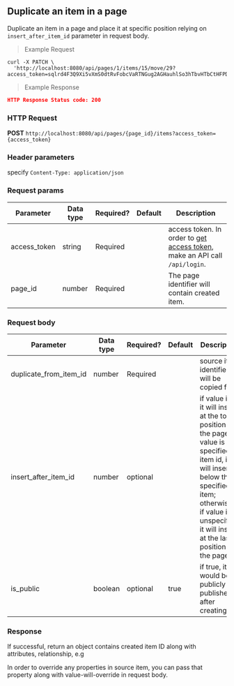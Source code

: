 ## Duplicate an item in a page
Duplicate an item in a page and place it at specific position relying on `insert_after_item_id` parameter in request body.

> Example Request

```shell
curl -X PATCH \
  'http://localhost:8080/api/pages/1/items/15/move/29?access_token=sqlrd4F3Q9Xi5vXmS0dtRvFobcVaRTNGug2AGHauhlSo3hTbvHTbCtHFPDs7ZMqV'
```

> Example Response

```json
HTTP Response Status code: 200
```

### HTTP Request
**POST** `http://localhost:8080/api/pages/{page_id}/items?access_token={access_token}`


### Header parameters

specify `Content-Type: application/json`

### Request params

| Parameter       | Data type | Required? | Default | Description |
| --------------- | --------- | --------- | ------- | ----------- |
|access_token | string | Required | | access token. In order to [get access token](http://dev01.cc.cloud:49173/public/client_api_docs/#get-an-access-token), make an API call `/api/login`.|
|page_id | number | Required | | The page identifier will contain created item. |


### Request body

| Parameter       | Data type | Required? | Default | Description |
| --------------- | --------- | --------- | ------- | ----------- |
|duplicate_from_item_id | number | Required | | source item identifier will be copied from|
|insert_after_item_id | number | optional | | if value is 0, it will insert at the top position of the page; if value is specified item id, it will insert below that specified item; otherwise, if value is unspecified, it will insert at the last position of the page |
| is_public       | boolean   | optional  | true   | if true, it would be publicly published after creating |


### Response
If successful, return an object contains created item ID along with attributes, relationship, e.g

<aside class="notice">
In order to override any properties in source item, you can pass that property along with value-will-override in request body.
</aside>